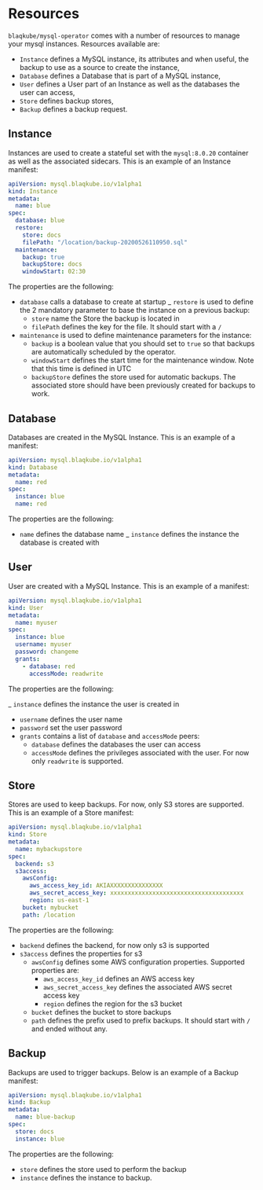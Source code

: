# Resources

`blaqkube/mysql-operator` comes with a number of resources to manage your
mysql instances. Resources available are:

- `Instance` defines a MySQL instance, its attributes and when useful, the
  backup to use as a source to create the instance,
- `Database` defines a Database that is part of a MySQL instance,
- `User` defines a User part of an Instance as well as the databases the
  user can access,
- `Store` defines backup stores,
- `Backup` defines a backup request.

## Instance

Instances are used to create a stateful set with the `mysql:8.0.20` container
as well as the associated sidecars. This is an example of an Instance manifest:

```yaml
apiVersion: mysql.blaqkube.io/v1alpha1
kind: Instance
metadata:
  name: blue
spec:
  database: blue
  restore:
    store: docs
    filePath: "/location/backup-20200526110950.sql"
  maintenance:
    backup: true
    backupStore: docs
    windowStart: 02:30
```

The properties are the following:

- `database` calls a database to create at startup
_ `restore` is used to define the 2 mandatory parameter to base the instance
  on a previous backup:
  - `store` name the Store the backup is located in
  - `filePath` defines the key for the file. It should start with a `/`
- `maintenance` is used to define maintenance parameters for the instance:
  - `backup` is a boolean value that you should set to `true` so that backups
    are automatically scheduled by the operator.
  - `windowStart` defines the start time for the maintenance window. Note that
    this time is defined in UTC
  - `backupStore` defines the store used for automatic backups. The associated
    store should have been previously created for backups to work.

## Database

Databases are created in the MySQL Instance. This is an example of a manifest:

```yaml
apiVersion: mysql.blaqkube.io/v1alpha1
kind: Database
metadata:
  name: red
spec:
  instance: blue
  name: red
```

The properties are the following:

- `name` defines the database name
_ `instance` defines the instance the database is created with

## User

User are created with a MySQL Instance. This is an example of a manifest:

```yaml
apiVersion: mysql.blaqkube.io/v1alpha1
kind: User
metadata:
  name: myuser
spec:
  instance: blue
  username: myuser
  password: changeme
  grants:
    - database: red
      accessMode: readwrite
```

The properties are the following:

_ `instance` defines the instance the user is created in
- `username` defines the user name
- `password` set the user password
- `grants` contains a list of `database` and `accessMode` peers:
  - `database` defines the databases the user can access
  - `accessMode` defines the privileges associated with the user. For now
    only `readwrite` is supported.

## Store

Stores are used to keep backups. For now, only S3 stores are supported. This is
an example of a Store manifest:

```yaml
apiVersion: mysql.blaqkube.io/v1alpha1
kind: Store
metadata:
  name: mybackupstore
spec:
  backend: s3
  s3access:
    awsConfig:
      aws_access_key_id: AKIAXXXXXXXXXXXXXXX
      aws_secret_access_key: xxxxxxxxxxxxxxxxxxxxxxxxxxxxxxxxxxxxxx
      region: us-east-1
    bucket: mybucket
    path: /location
```

The properties are the following:

- `backend` defines the backend, for now only s3 is supported
- `s3access` defines the properties for s3
  - `awsConfig` defines some AWS configuration properties. Supported
    properties are:
    - `aws_access_key_id` defines an AWS access key
    - `aws_secret_access_key` defines the associated AWS secret access key
    - `region` defines the region for the s3 bucket
  - `bucket` defines the bucket to store backups
  - `path` defines the prefix used to prefix backups. It should start with
    `/` and ended without any.

## Backup

Backups are used to trigger backups. Below is an example of a Backup manifest:

```yaml
apiVersion: mysql.blaqkube.io/v1alpha1
kind: Backup
metadata:
  name: blue-backup
spec:
  store: docs
  instance: blue
```

The properties are the following:

- `store` defines the store used to perform the backup
- `instance` defines the instance to backup.

